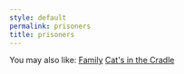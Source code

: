 ```yaml
---
style: default
permalink: prisoners
title: prisoners
---
```

You may also like:
[Family](http://scp-wiki.net/family)
[Cat's in the Cradle](http://scp-wiki.net/cat-s-in-the-cradle)